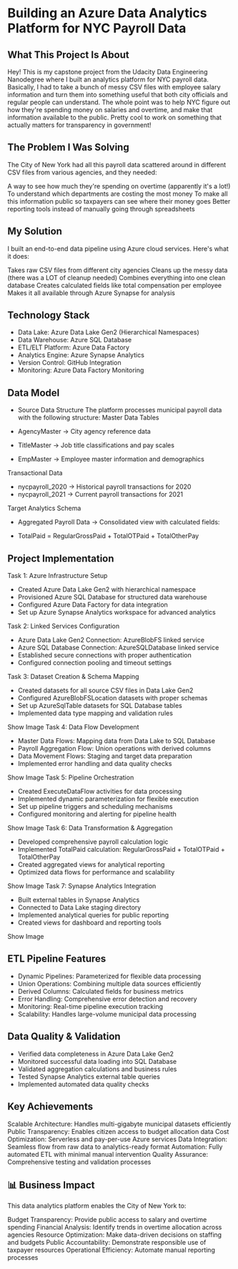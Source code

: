 # Building an Azure Data Analytics Platform for NYC Payroll Data

##  What This Project Is About
Hey! This is my capstone project from the Udacity Data Engineering Nanodegree where I built an analytics platform for NYC payroll data. Basically, I had to take a bunch of messy CSV files with employee salary information and turn them into something useful that both city officials and regular people can understand.
The whole point was to help NYC figure out how they're spending money on salaries and overtime, and make that information available to the public. Pretty cool to work on something that actually matters for transparency in government!

##  The Problem I Was Solving
The City of New York had all this payroll data scattered around in different CSV files from various agencies, and they needed:

A way to see how much they're spending on overtime (apparently it's a lot!)
To understand which departments are costing the most money
To make all this information public so taxpayers can see where their money goes
Better reporting tools instead of manually going through spreadsheets

##  My Solution
I built an end-to-end data pipeline using Azure cloud services. Here's what it does:

Takes raw CSV files from different city agencies
Cleans up the messy data (there was a LOT of cleanup needed)
Combines everything into one clean database
Creates calculated fields like total compensation per employee
Makes it all available through Azure Synapse for analysis

##  Technology Stack

- Data Lake: Azure Data Lake Gen2 (Hierarchical Namespaces)
- Data Warehouse: Azure SQL Database
- ETL/ELT Platform: Azure Data Factory
- Analytics Engine: Azure Synapse Analytics
- Version Control: GitHub Integration
- Monitoring: Azure Data Factory Monitoring

## Data Model
-  Source Data Structure
The platform processes municipal payroll data with the following structure:
Master Data Tables

- AgencyMaster → City agency reference data
- TitleMaster → Job title classifications and pay scales
- EmpMaster → Employee master information and demographics

Transactional Data

- nycpayroll_2020 → Historical payroll transactions for 2020
- nycpayroll_2021 → Current payroll transactions for 2021

Target Analytics Schema

- Aggregated Payroll Data → Consolidated view with calculated fields:

- TotalPaid = RegularGrossPaid + TotalOTPaid + TotalOtherPay

## Project Implementation
Task 1: Azure Infrastructure Setup

- Created Azure Data Lake Gen2 with hierarchical namespace
- Provisioned Azure SQL Database for structured data warehouse
 - Configured Azure Data Factory for data integration
- Set up Azure Synapse Analytics workspace for advanced analytics


Task 2: Linked Services Configuration

- Azure Data Lake Gen2 Connection: AzureBlobFS linked service
- Azure SQL Database Connection: AzureSQLDatabase linked service
- Established secure connections with proper authentication
- Configured connection pooling and timeout settings


Task 3: Dataset Creation & Schema Mapping

- Created datasets for all source CSV files in Data Lake Gen2
- Configured AzureBlobFSLocation datasets with proper schemas
- Set up AzureSqlTable datasets for SQL Database tables
- Implemented data type mapping and validation rules

Show Image
Task 4: Data Flow Development

- Master Data Flows: Mapping data from Data Lake to SQL Database
- Payroll Aggregation Flow: Union operations with derived columns
- Data Movement Flows: Staging and target data preparation
- Implemented error handling and data quality checks

Show Image
Task 5: Pipeline Orchestration

- Created ExecuteDataFlow activities for data processing
- Implemented dynamic parameterization for flexible execution
- Set up pipeline triggers and scheduling mechanisms
- Configured monitoring and alerting for pipeline health

Show Image
Task 6: Data Transformation & Aggregation

- Developed comprehensive payroll calculation logic
- Implemented TotalPaid calculation: RegularGrossPaid + TotalOTPaid + TotalOtherPay
- Created aggregated views for analytical reporting
- Optimized data flows for performance and scalability

Show Image
Task 7: Synapse Analytics Integration

- Built external tables in Synapse Analytics
- Connected to Data Lake staging directory
- Implemented analytical queries for public reporting
- Created views for dashboard and reporting tools

Show Image
## ETL Pipeline Features

- Dynamic Pipelines: Parameterized for flexible data processing
- Union Operations: Combining multiple data sources efficiently
- Derived Columns: Calculated fields for business metrics
- Error Handling: Comprehensive error detection and recovery
- Monitoring: Real-time pipeline execution tracking
- Scalability: Handles large-volume municipal data processing

## Data Quality & Validation

- Verified data completeness in Azure Data Lake Gen2
- Monitored successful data loading into SQL Database
- Validated aggregation calculations and business rules
- Tested Synapse Analytics external table queries
- Implemented automated data quality checks


## Key Achievements

Scalable Architecture: Handles multi-gigabyte municipal datasets efficiently
Public Transparency: Enables citizen access to budget allocation data
Cost Optimization: Serverless and pay-per-use Azure services
Data Integration: Seamless flow from raw data to analytics-ready format
Automation: Fully automated ETL with minimal manual intervention
Quality Assurance: Comprehensive testing and validation processes

## 📊 Business Impact
This data analytics platform enables the City of New York to:

Budget Transparency: Provide public access to salary and overtime spending
Financial Analysis: Identify trends in overtime allocation across agencies
Resource Optimization: Make data-driven decisions on staffing and budgets
Public Accountability: Demonstrate responsible use of taxpayer resources
Operational Efficiency: Automate manual reporting processes
